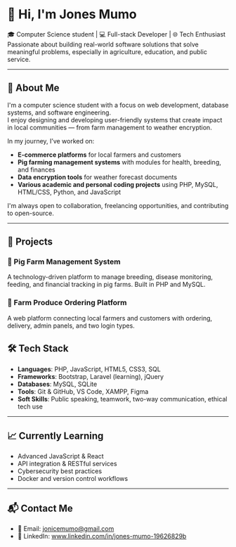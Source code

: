 # 👋 Hi, I'm Jones Mumo

🎓 Computer Science student | 💻 Full-stack Developer | 🌐 Tech Enthusiast  
Passionate about building real-world software solutions that solve meaningful problems, especially in agriculture, education, and public service.

---

## 🧠 About Me

I'm a computer science student with a focus on web development, database systems, and software engineering.  
I enjoy designing and developing user-friendly systems that create impact in local communities — from farm management to weather encryption.

In my journey, I’ve worked on:
- **E-commerce platforms** for local farmers and customers
- **Pig farming management systems** with modules for health, breeding, and finances
- **Data encryption tools** for weather forecast documents
- **Various academic and personal coding projects** using PHP, MySQL, HTML/CSS, Python, and JavaScript

I'm always open to collaboration, freelancing opportunities, and contributing to open-source.

---

## 🚀 Projects


### 🐖 Pig Farm Management System
A technology-driven platform to manage breeding, disease monitoring, feeding, and financial tracking in pig farms. Built in PHP and MySQL.


### 🌾 Farm Produce Ordering Platform
A web platform connecting local farmers and customers with ordering, delivery, admin panels, and two login types.


## 🛠️ Tech Stack

- **Languages**: PHP, JavaScript, HTML5, CSS3, SQL
- **Frameworks**: Bootstrap, Laravel (learning), jQuery
- **Databases**: MySQL, SQLite
- **Tools**: Git & GitHub, VS Code, XAMPP, Figma
- **Soft Skills**: Public speaking, teamwork, two-way communication, ethical tech use

---

## 📈 Currently Learning

- Advanced JavaScript & React
- API integration & RESTful services
- Cybersecurity best practices
- Docker and version control workflows

---

## 📬 Contact Me

- 📧 Email: jonicemumo@gmail.com 
- 💼 LinkedIn: www.linkedin.com/in/jones-mumo-19626829b  


